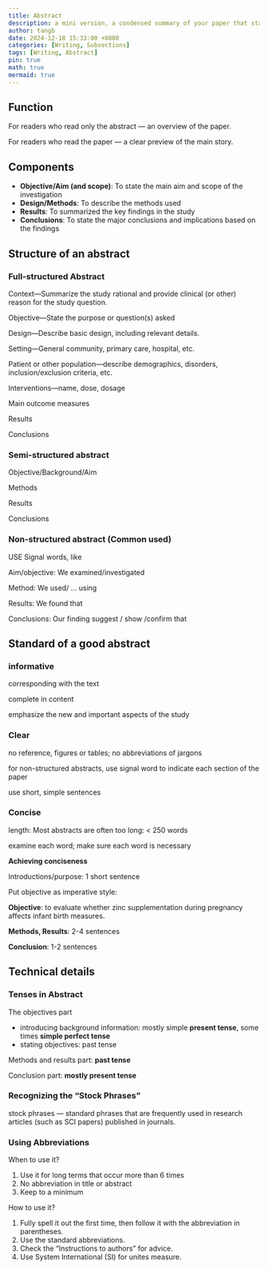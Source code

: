 ```yaml
---
title: Abstract
description: a mini version, a condensed summary of your paper that stands on its own.
author: tangb
date: 2024-12-18 15:33:00 +0800
categories: [Writing, Subsections]
tags: [Writing, Abstract]
pin: true
math: true
mermaid: true
---
```


## Function

For readers who read only the abstract — an overview of the paper. 

For readers who read the paper — a clear preview of the main story. 



## Components

- **Objective/Aim (and scope)**: To state the main aim and scope of the investigation
- **Design/Methods**: To describe the methods used 
- **Results**: To summarized the key findings in the study
- **Conclusions**: To state the major conclusions and implications based on the findings



## Structure of an abstract

### Full-structured Abstract

Context—Summarize the study rational and provide clinical (or other) reason for the study question.

Objective—State the purpose or question(s) asked

Design—Describe basic design, including relevant details.

Setting—General community, primary care, hospital, etc.

Patient or other population—describe demographics, disorders, inclusion/exclusion criteria, etc.

Interventions—name, dose, dosage

Main outcome measures 

Results

Conclusions

### Semi-structured abstract

Objective/Background/Aim

Methods

Results

Conclusions

### Non-structured abstract (Common used)

USE Signal words, like 

Aim/objective: We examined/investigated 

Method: We used/ … using

Results: We found that 

Conclusions: Our finding suggest / show /confirm that



## Standard of a good abstract

### informative 

corresponding with the text

complete in content

emphasize the new and important aspects of the study



### Clear

no reference, figures or tables; no abbreviations of jargons

for non-structured abstracts, use signal word to indicate each section of the paper

use short, simple sentences



### Concise

length: Most abstracts are often too long: < 250 words

examine each word; make sure each word is necessary



**Achieving conciseness**

Introductions/purpose: 1 short sentence

Put objective as imperative style:

**Objective**: to evaluate whether zinc supplementation during pregnancy affects infant birth measures.

**Methods, Results**: 2-4 sentences

**Conclusion**: 1-2 sentences



## Technical details

### Tenses in Abstract

The objectives part
- introducing background information: mostly simple **present tense**, some times **simple perfect tense**
- stating objectives: past tense

Methods and results part: **past tense**

Conclusion part: **mostly present tense**



### Recognizing the “Stock Phrases”

stock phrases — standard phrases that are frequently used in research articles (such as SCI papers) published in journals.



### Using Abbreviations

When to use it?

1. Use it for long terms that occur more than 6 times
2. No abbreviation in title or abstract
3. Keep to a minimum

How to use it?

1. Fully spell it out the first time, then follow it with the abbreviation in parentheses. 
2. Use the standard abbreviations.
3. Check the “Instructions to authors” for advice.
4. Use System International (SI) for unites measure. 
